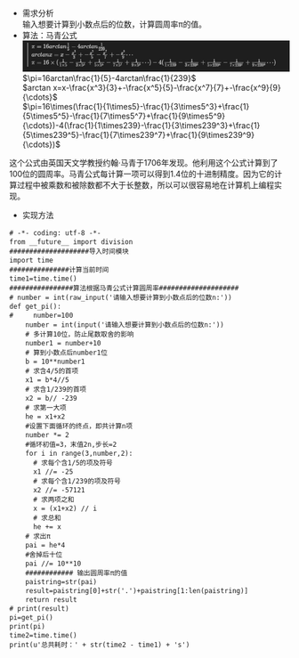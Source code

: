* 需求分析  
输入想要计算到小数点后的位数，计算圆周率π的值。  
* 算法：马青公式  
![马青公式](https://github.com/Monkey5030/Python/blob/master/picture/%E8%AE%A1%E7%AE%97%CF%80%E5%85%AC%E5%BC%8F.png?raw=true)  
$\pi=16arctan\frac{1}{5}-4arctan\frac{1}{239}$  
$arctan x=x-\frac{x^3}{3}+-\frac{x^5}{5}-\frac{x^7}{7}+-\frac{x^9}{9} {\cdots}$  
$\pi=16\times(\frac{1}{1\times5}-\frac{1}{3\times5^3}+\frac{1}{5\times5^5}-\frac{1}{7\times5^7}+\frac{1}{9\times5^9}{\cdots})-4(\frac{1}{1\times239}-\frac{1}{3\times239^3}+\frac{1}{5\times239^5}-\frac{1}{7\times239^7}+\frac{1}{9\times239^9}{\cdots})$  

这个公式由英国天文学教授约翰·马青于1706年发现。他利用这个公式计算到了100位的圆周率。马青公式每计算一项可以得到1.4位的十进制精度。因为它的计算过程中被乘数和被除数都不大于长整数，所以可以很容易地在计算机上编程实现。  

* 实现方法
```
# -*- coding: utf-8 -*-
from __future__ import division
####################导入时间模块
import time
###############计算当前时间
time1=time.time()
################算法根据马青公式计算圆周率####################
# number = int(raw_input('请输入想要计算到小数点后的位数n:'))
def get_pi():
#     number=100
    number = int(input('请输入想要计算到小数点后的位数n:'))
    # 多计算10位，防止尾数取舍的影响
    number1 = number+10
    # 算到小数点后number1位
    b = 10**number1
    # 求含4/5的首项
    x1 = b*4//5
    # 求含1/239的首项
    x2 = b// -239
    # 求第一大项
    he = x1+x2
    #设置下面循环的终点，即共计算n项
    number *= 2
    #循环初值=3，末值2n,步长=2
    for i in range(3,number,2):
      # 求每个含1/5的项及符号
      x1 //= -25
      # 求每个含1/239的项及符号
      x2 //= -57121
      # 求两项之和
      x = (x1+x2) // i
      # 求总和
      he += x
    # 求出π
    pai = he*4
    #舍掉后十位
    pai //= 10**10
    ############ 输出圆周率π的值
    paistring=str(pai)
    result=paistring[0]+str('.')+paistring[1:len(paistring)]
    return result
# print(result)
pi=get_pi()
print(pi)
time2=time.time()
print(u'总共耗时：' + str(time2 - time1) + 's')
```
